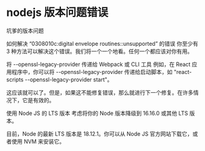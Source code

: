 # nodejs 版本问题错误

坑爹的版本问题

如何解决 “0308010c:digital envelope routines::unsupported” 的错误
你至少有 3 种方法可以解决这个错误。我们将一个一个地看。任何一个都应该对你有用。

将 --openssl-legacy-provider 传递给 Webpack 或 CLI 工具
例如，在 React 应用程序中，你可以将 --openssl-legacy-provider 传递给启动脚本，如 "react-scripts --openssl-legacy-provider start"。

这应该就可以了。但是，如果这不能修复错误，那么就进行下一个修复。在许多情况下，它是有效的。

使用 Node JS  的 LTS 版本
考虑将你的 Node 版本降级到 16.16.0 或其他 LTS 版本。

目前，Node 的最新 LTS 版本是 18.12.1。你可以从 Node JS 官方网站下载它，或者使用 NVM 来安装它。